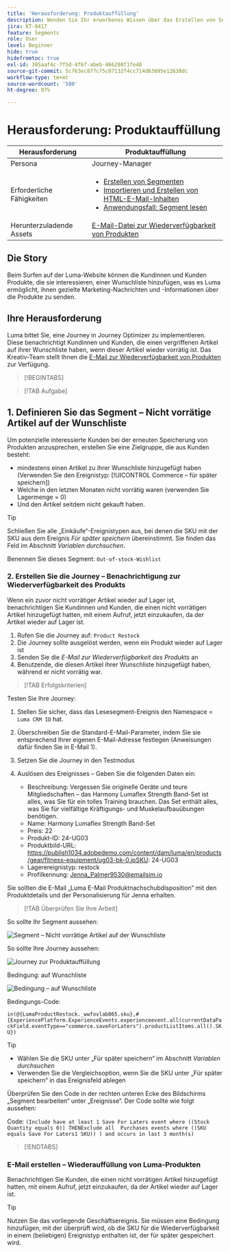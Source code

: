 ```yaml
---
title: 'Herausforderung: Produktauffüllung'
description: Wenden Sie Ihr erworbenes Wissen über das Erstellen von Segmenten an und testen Sie Ihre Fähigkeiten.
jira: KT-8417
feature: Segments
role: User
level: Beginner
hide: true
hidefromtoc: true
exl-id: 305aaf4c-7f5d-4f6f-abeb-466208f1fe48
source-git-commit: 5c763ec877c75c07132f4cc714d63695e12638dc
workflow-type: tm+mt
source-wordcount: '580'
ht-degree: 97%

---
```


# Herausforderung: Produktauffüllung

| Herausforderung | Produktauffüllung |
|---|---|
| Persona | Journey-Manager |
| Erforderliche Fähigkeiten | <ul><li>[Erstellen von Segmenten](https://experienceleague.adobe.com/docs/journey-optimizer-learn/tutorials/profiles-segments-subscriptions/create-segments.html?lang=de)</li><li> [Importieren und Erstellen von HTML-E-Mail-Inhalten](https://experienceleague.adobe.com/docs/journey-optimizer-learn/tutorials/email-channel/import-and-author-html-email-content.html?lang=de)</li><li>[Anwendungsfall: Segment lesen](https://experienceleague.adobe.com/docs/journey-optimizer-learn/tutorials/create-journeys/use-case-read-segment.html?lang=de)</li> |
| Herunterzuladende Assets | [E-Mail-Datei zur Wiederverfügbarkeit von Produkten](/help/challenges/assets/email-assets/ProductRestockEmail.html.zip) |

## Die Story

Beim Surfen auf der Luma-Website können die Kundinnen und Kunden Produkte, die sie interessieren, einer Wunschliste hinzufügen, was es Luma ermöglicht, ihnen gezielte Marketing-Nachrichten und -Informationen über die Produkte zu senden.

## Ihre Herausforderung

Luma bittet Sie, eine Journey in Journey Optimizer zu implementieren. Diese benachrichtigt Kundinnen und Kunden, die einen vergriffenen Artikel auf ihrer Wunschliste haben, wenn dieser Artikel wieder vorrätig ist. Das Kreativ-Team stellt Ihnen die [E-Mail zur Wiederverfügbarkeit von Produkten](/help/challenges/assets/email-assets/ProductRestockEmail.html.zip) zur Verfügung.

>[!BEGINTABS]

>[!TAB Aufgabe]

## 1. Definieren Sie das Segment – Nicht vorrätige Artikel auf der Wunschliste

Um potenzielle interessierte Kunden bei der erneuten Speicherung von Produkten anzusprechen, erstellen Sie eine Zielgruppe, die aus Kunden besteht:

* mindestens einen Artikel zu ihrer Wunschliste hinzugefügt haben (Verwenden Sie den Ereignistyp: [!UICONTROL Commerce – für später speichern])
* Welche in den letzten Monaten nicht vorrätig waren (verwenden Sie Lagermenge = 0)
* Und den Artikel seitdem nicht gekauft haben.

>[!TIP]
>Schließen Sie alle „Einkäufe“-Ereignistypen aus, bei denen die SKU mit der SKU aus dem Ereignis *Für später speichern* übereinstimmt. Sie finden das Feld im Abschnitt *Variablen durchsuchen*.

Benennen Sie dieses Segment: `Out-of-stock-Wishlist`


### 2. Erstellen Sie die Journey – Benachrichtigung zur Wiederverfügbarkeit des Produkts

Wenn ein zuvor nicht vorrätiger Artikel wieder auf Lager ist, benachrichtigen Sie Kundinnen und Kunden, die einen nicht vorrätigen Artikel hinzugefügt hatten, mit einem Aufruf, jetzt einzukaufen, da der Artikel wieder auf Lager ist.

1. Rufen Sie die Journey auf: `Product Restock`
2. Die Journey sollte ausgelöst werden, wenn ein Produkt wieder auf Lager ist
3. Senden Sie die *E-Mail zur Wiederverfügbarkeit des Produkts* an
4. Benutzende, die diesen Artikel ihrer Wunschliste hinzugefügt haben, während er nicht vorrätig war.

>[!TAB Erfolgskriterien]

Testen Sie Ihre Journey:

1. Stellen Sie sicher, dass das Lesesegment-Ereignis den Namespace = `Luma CRM ID` hat.
1. Überschreiben Sie die Standard-E-Mail-Parameter, indem Sie sie entsprechend Ihrer eigenen E-Mail-Adresse festlegen (Anweisungen dafür finden Sie in E-Mail 1).
1. Setzen Sie die Journey in den Testmodus
1. Auslösen des Ereignisses – Geben Sie die folgenden Daten ein:

   * Beschreibung: Vergessen Sie originelle Geräte und teure Mitgliedschaften – das Harmony Lumaflex Strength Band-Set ist alles, was Sie für ein tolles Training brauchen. Das Set enthält alles, was Sie für vielfältige Kräftigungs- und Muskelaufbauübungen benötigen.
   * Name: Harmony Lumaflex Strength Band-Set
   * Preis: 22
   * Produkt-ID: 24-UG03
   * Produktbild-URL: https://publish1034.adobedemo.com/content/dam/luma/en/products/gear/fitness-equipment/ug03-bk-0.jpSKU: 24-UG03
   * Lagerereignistyp: restock
   * Profilkennung: Jenna_Palmer9530@emailsim.io

Sie sollten die E-Mail „Luma E-Mail Produktnachschubdisposition“ mit den Produktdetails und der Personalisierung für Jenna erhalten.

>[!TAB Überprüfen Sie Ihre Arbeit]

So sollte Ihr Segment aussehen:

![Segment – Nicht vorrätige Artikel auf der Wunschliste](/help/challenges/assets/C1-S2.png)


So sollte Ihre Journey aussehen:

![Journey zur Produktauffüllung](/help/challenges/assets/c3-j3-journey.png)

Bedingung: auf Wunschliste

![Bedingung – auf Wunschliste](/help/challenges/assets/c3-j3-condition.png)

Bedingungs-Code:

```in(@{LumaProductRestock._wwfovlab065.sku},#{ExperiencePlatform.ExperienceEvents.experienceevent.all(currentDataPackField.eventType=="commerce.saveForLaters").productListItems.all().SKU})```


>[!TIP]
> * Wählen Sie die SKU unter „Für später speichern“ im Abschnitt *Variablen durchsuchen*
> * Verwenden Sie die Vergleichsoption, wenn Sie die SKU unter „Für später speichern“ in das Ereignisfeld ablegen

Überprüfen Sie den Code in der rechten unteren Ecke des Bildschirms „Segment bearbeiten“ unter „Ereignisse“. Der Code sollte wie folgt aussehen:

Code:
```(Include have at least 1 Save For Laters event where ((Stock Quantity equals 0)) THENExclude all  Purchases events where ((SKU equals Save For Laters1 SKU)) ) and occurs in last 3 month(s)```

>[!ENDTABS]

### E-Mail erstellen – Wiederauffüllung von Luma-Produkten

Benachrichtigen Sie Kunden, die einen nicht vorrätigen Artikel hinzugefügt hatten, mit einem Aufruf, jetzt einzukaufen, da der Artikel wieder auf Lager ist.



>[!TIP]
>
> Nutzen Sie das vorliegende Geschäftsereignis. Sie müssen eine Bedingung hinzufügen, mit der überprüft wird, ob die SKU für die Wiederverfügbarkeit in einem (beliebigen) Ereignistyp enthalten ist, der für später gespeichert wird.
>




